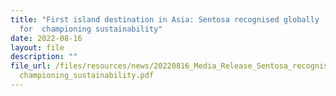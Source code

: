 ```yaml
---
title: "First island destination in Asia: Sentosa recognised globally
  for  championing sustainability"
date: 2022-08-16
layout: file
description: ""
file_url: /files/resources/news/20220816_Media_Release_Sentosa_recognised_globally_for
  championing_sustainability.pdf
---
```

